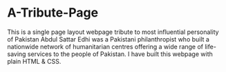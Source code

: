 # A-Tribute-Page
This is a single page layout webpage tribute to most influential personality of Pakistan Abdul Sattar Edhi was a Pakistani philanthropist who built a nationwide network of humanitarian centres offering a wide range of life-saving services to the people of Pakistan. I have built this webpage with plain HTML &amp; CSS.
